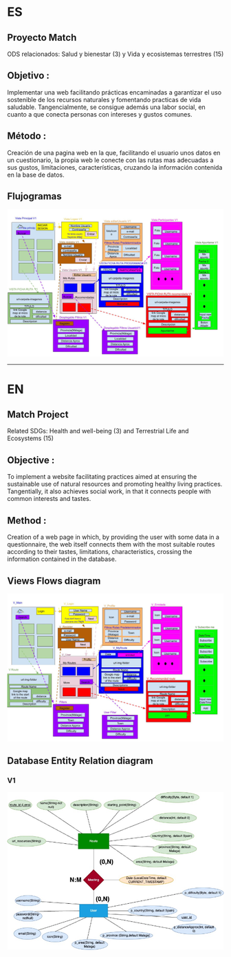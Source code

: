 # ES
## Proyecto Match
ODS relacionados: Salud y bienestar (3) y Vida y ecosistemas terrestres (15)
## Objetivo :
Implementar una web facilitando prácticas encaminadas a garantizar el uso sostenible de los recursos naturales y fomentando practicas de vida saludable.
Tangencialmente, se consigue además una labor social, en cuanto a que conecta personas con intereses y gustos comunes.

## Método :
Creación de una pagina web en la que, facilitando el usuario unos datos en un cuestionario, la propia web le conecte con las rutas mas adecuadas a sus gustos, limitaciones, características, cruzando la información contenida en la base de datos.

## Flujogramas
![V1-Elementos en cada Vista](documentacion_es/ElementosVistas%20V1.jpg)

___
# EN
## Match Project
Related SDGs: Health and well-being (3) and Terrestrial Life and Ecosystems (15)
## Objective :
To implement a website facilitating practices aimed at ensuring the sustainable use of natural resources and promoting healthy living practices.
Tangentially, it also achieves social work, in that it connects people with common interests and tastes.

## Method :
Creation of a web page in which, by providing the user with some data in a questionnaire, the web itself connects them with the most suitable routes according to their tastes, limitations, characteristics, crossing the information contained in the database.
## Views Flows diagram
![V1-Views Elements](documentation_en/Views_V1.jpg)
## Database Entity Relation diagram
### V1
![V1-Entity Relation](documentation_en/EntityRelation_V1.jpg)

